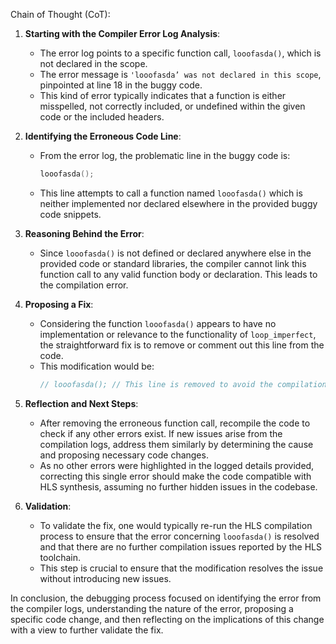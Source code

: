 Chain of Thought (CoT):

1. **Starting with the Compiler Error Log Analysis**:
    - The error log points to a specific function call, `looofasda()`, which is not declared in the scope.
    - The error message is `'looofasda’ was not declared in this scope`, pinpointed at line 18 in the buggy code.
    - This kind of error typically indicates that a function is either misspelled, not correctly included, or undefined within the given code or the included headers.
    
2. **Identifying the Erroneous Code Line**:
    - From the error log, the problematic line in the buggy code is:
      ```cpp
      looofasda();
      ```
    - This line attempts to call a function named `looofasda()` which is neither implemented nor declared elsewhere in the provided buggy code snippets.

3. **Reasoning Behind the Error**:
    - Since `looofasda()` is not defined or declared anywhere else in the provided code or standard libraries, the compiler cannot link this function call to any valid function body or declaration. This leads to the compilation error.

4. **Proposing a Fix**:
    - Considering the function `looofasda()` appears to have no implementation or relevance to the functionality of `loop_imperfect`, the straightforward fix is to remove or comment out this line from the code.
    - This modification would be:
      ```cpp
      // looofasda(); // This line is removed to avoid the compilation error.
      ```

5. **Reflection and Next Steps**:
    - After removing the erroneous function call, recompile the code to check if any other errors exist. If new issues arise from the compilation logs, address them similarly by determining the cause and proposing necessary code changes.
    - As no other errors were highlighted in the logged details provided, correcting this single error should make the code compatible with HLS synthesis, assuming no further hidden issues in the codebase.

6. **Validation**:
    - To validate the fix, one would typically re-run the HLS compilation process to ensure that the error concerning `looofasda()` is resolved and that there are no further compilation issues reported by the HLS toolchain.
    - This step is crucial to ensure that the modification resolves the issue without introducing new issues.

In conclusion, the debugging process focused on identifying the error from the compiler logs, understanding the nature of the error, proposing a specific code change, and then reflecting on the implications of this change with a view to further validate the fix.